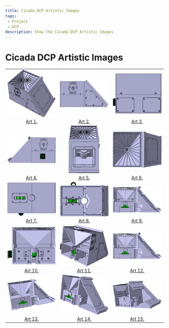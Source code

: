 ```yaml
---
title: Cicada DCP Artistic Images
tags: 
 - Project
 - DCP
description: Show the Cicada DCP Artistic Images
---
```


# Cicada DCP Artistic Images

|                    |               |                    | 
| :---:              | :---:         | :---:              |
|<img src="../../../assets/img/arts/a1.png" align="center" height="auto" width="auto" style="max-height:150px">|<img src="../../../assets/img/arts/a2.png" align="center" height="auto" width="auto" style="max-height:150px">|<img src="../../../assets/img/arts/a3.png" align="center" height="auto" width="auto" style="max-height:150px">|
|<a href="../../../assets/img/arts/a1.png" target="_blank">Art 1.</a>|<a href="../../../assets/img/arts/a2.png" target="_blank">Art 2.</a>|<a href="../../../assets/img/arts/a3.png" target="_blank">Art 3.</a>|
|<img src="../../../assets/img/arts/a4.png" align="center" height="auto" width="auto" style="max-height:150px">|<img src="../../../assets/img/arts/a5.png" align="center" height="auto" width="auto" style="max-height:150px">|<img src="../../../assets/img/arts/a6.png" align="center" height="auto" width="auto" style="max-height:150px">|
|<a href="../../../assets/img/arts/a4.png" target="_blank">Art 4.</a>|<a href="../../../assets/img/arts/a5.png" target="_blank">Art 5.</a>|<a href="../../../assets/img/arts/a6.png" target="_blank">Art 6.</a>|
|<img src="../../../assets/img/arts/a7.png" align="center" height="auto" width="auto" style="max-height:150px">|<img src="../../../assets/img/arts/a8.png" align="center" height="auto" width="auto" style="max-height:150px">|<img src="../../../assets/img/arts/a9.png" align="center" height="auto" width="auto" style="max-height:150px">|
|<a href="../../../assets/img/arts/a7.png" target="_blank">Art 7.</a>|<a href="../../../assets/img/arts/a8.png" target="_blank">Art 8.</a>|<a href="../../../assets/img/arts/a9.png" target="_blank">Art 9.</a>|
|<img src="../../../assets/img/arts/a10.png" align="center" height="auto" width="auto" style="max-height:150px">|<img src="../../../assets/img/arts/a11.png" align="center" height="auto" width="auto" style="max-height:150px">|<img src="../../../assets/img/arts/a12.png" align="center" height="auto" width="auto" style="max-height:150px">|
|<a href="../../../assets/img/arts/a10.png" target="_blank">Art 10.</a>|<a href="../../../assets/img/arts/a11.png" target="_blank">Art 11.</a>|<a href="../../../assets/img/arts/a12.png" target="_blank">Art 12.</a>|
|<img src="../../../assets/img/arts/a13.png" align="center" height="auto" width="auto" style="max-height:150px">|<img src="../../../assets/img/arts/a14.png" align="center" height="auto" width="auto" style="max-height:150px">|<img src="../../../assets/img/arts/a15.png" align="center" height="auto" width="auto" style="max-height:150px">|
|<a href="../../../assets/img/arts/a13.png" target="_blank">Art 13.</a>|<a href="../../../assets/img/arts/a14.png" target="_blank">Art 14.</a>|<a href="../../../assets/img/arts/a15.png" target="_blank">Art 15.</a>|



